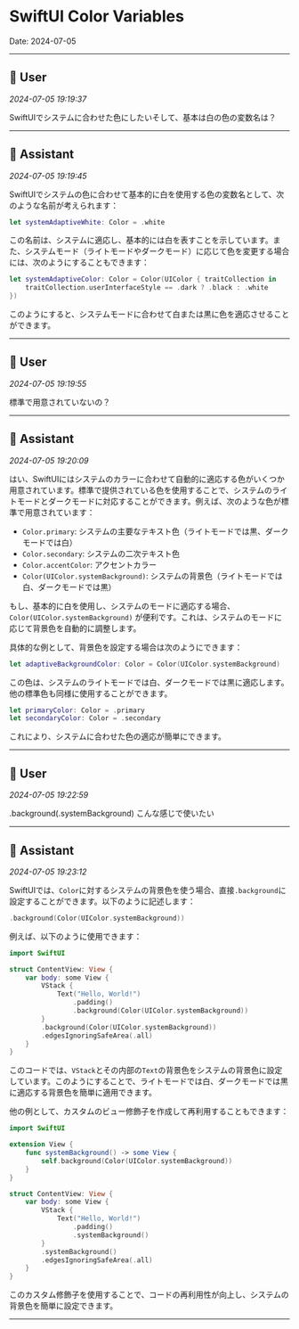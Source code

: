 # SwiftUI Color Variables

Date: 2024-07-05

---

## 👤 User
*2024-07-05 19:19:37*

SwiftUIでシステムに合わせた色にしたいそして、基本は白の色の変数名は？

---

## 🤖 Assistant
*2024-07-05 19:19:45*

SwiftUIでシステムの色に合わせて基本的に白を使用する色の変数名として、次のような名前が考えられます：

```swift
let systemAdaptiveWhite: Color = .white
```

この名前は、システムに適応し、基本的には白を表すことを示しています。また、システムモード（ライトモードやダークモード）に応じて色を変更する場合には、次のようにすることもできます：

```swift
let systemAdaptiveColor: Color = Color(UIColor { traitCollection in
    traitCollection.userInterfaceStyle == .dark ? .black : .white
})
```

このようにすると、システムモードに合わせて白または黒に色を適応させることができます。

---

## 👤 User
*2024-07-05 19:19:55*

標準で用意されていないの？

---

## 🤖 Assistant
*2024-07-05 19:20:09*

はい、SwiftUIにはシステムのカラーに合わせて自動的に適応する色がいくつか用意されています。標準で提供されている色を使用することで、システムのライトモードとダークモードに対応することができます。例えば、次のような色が標準で用意されています：

- `Color.primary`: システムの主要なテキスト色（ライトモードでは黒、ダークモードでは白）
- `Color.secondary`: システムの二次テキスト色
- `Color.accentColor`: アクセントカラー
- `Color(UIColor.systemBackground)`: システムの背景色（ライトモードでは白、ダークモードでは黒）

もし、基本的に白を使用し、システムのモードに適応する場合、`Color(UIColor.systemBackground)` が便利です。これは、システムのモードに応じて背景色を自動的に調整します。

具体的な例として、背景色を設定する場合は次のようにできます：

```swift
let adaptiveBackgroundColor: Color = Color(UIColor.systemBackground)
```

この色は、システムのライトモードでは白、ダークモードでは黒に適応します。他の標準色も同様に使用することができます。

```swift
let primaryColor: Color = .primary
let secondaryColor: Color = .secondary
```

これにより、システムに合わせた色の適応が簡単にできます。

---

## 👤 User
*2024-07-05 19:22:59*

.background(.systemBackground) こんな感じで使いたい

---

## 🤖 Assistant
*2024-07-05 19:23:12*

SwiftUIでは、`Color`に対するシステムの背景色を使う場合、直接`.background`に設定することができます。以下のように記述します：

```swift
.background(Color(UIColor.systemBackground))
```

例えば、以下のように使用できます：

```swift
import SwiftUI

struct ContentView: View {
    var body: some View {
        VStack {
            Text("Hello, World!")
                .padding()
                .background(Color(UIColor.systemBackground))
        }
        .background(Color(UIColor.systemBackground))
        .edgesIgnoringSafeArea(.all)
    }
}
```

このコードでは、`VStack`とその内部の`Text`の背景色をシステムの背景色に設定しています。このようにすることで、ライトモードでは白、ダークモードでは黒に適応する背景色を簡単に適用できます。

他の例として、カスタムのビュー修飾子を作成して再利用することもできます：

```swift
import SwiftUI

extension View {
    func systemBackground() -> some View {
        self.background(Color(UIColor.systemBackground))
    }
}

struct ContentView: View {
    var body: some View {
        VStack {
            Text("Hello, World!")
                .padding()
                .systemBackground()
        }
        .systemBackground()
        .edgesIgnoringSafeArea(.all)
    }
}
```

このカスタム修飾子を使用することで、コードの再利用性が向上し、システムの背景色を簡単に設定できます。

---
